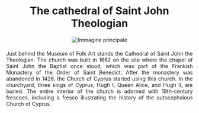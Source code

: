 <!-- Use the following commented lines to include monument coordinates and attributes (leave empty lines if the monument has no additional info)
35.173056 33.367500
Historical building, Religious monument, Old town, Church
Accessible, free entrance
The main church of the Church of Cyprus
-->

<h1 align="center">The cathedral of Saint John Theologian</h1>

<center>
  <img src="https://upload.wikimedia.org/wikipedia/commons/thumb/f/f2/Nicosia_01-2017_img09_StJohn_the_Apostle_Church.jpg/614px-Nicosia_01-2017_img09_StJohn_the_Apostle_Church.jpg" alt="Immagine principale">
</center>


<p align="justify" style="margin-top:20px;margin-bottom:20px;">
Just behind the Museum of Folk Art stands the Cathedral of Saint John the Theologian. The church was built in 1662 on the site where the chapel of Saint John the Baptist once stood, which was part of the Frankish Monastery of the Order of Saint Benedict. After the monastery was abandoned in 1426, the Church of Cyprus started using this church. In the churchyard, three kings of Cyprus, Hugh I, Queen Alice, and Hugh II, are buried. The entire interior of the church is adorned with 18th-century frescoes, including a fresco illustrating the history of the autocephalous Church of Cyprus.
</p>


